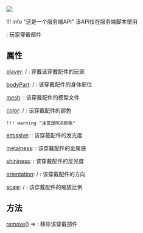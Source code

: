 <a href="https://github.com/qndm"><img src="https://img.shields.io/badge/%E8%B4%A1%E7%8C%AE%E8%80%85-qndm-blue"></img></a>

!!! info "这是一个服务端API"
    该API仅在服务端脚本使用

:   玩家穿戴部件

## 属性
[player](hiddenProperty): [](Box3Entity) / [](GameEntity)
:   穿戴该穿戴配件的玩家

[bodyPart](property): [](Box3BodyPart) / [](GameBodyPart)
:   该穿戴配件的身体部位

[mesh](property): [](string)
:   该穿戴配件的模型文件

[color](property): [](Box3RGBColor) / [](GameRGBColor)
:   该穿戴配件的颜色

    !!! warning "注意是RGB颜色"

[emissive](property): [](number)
:   该穿戴配件的发光度

[metalness](property): [](number)
:   该穿戴配件的金属感

[shininess](property): [](number)
:   该穿戴配件的反光度

[orientation](property): [](Box3Quaternion) / [](GameQuaternion)
:   该穿戴配件的方向

[scale](property): [](Box3Vector3) / [](GameVector3)
:   该穿戴配件的缩放比例

## 方法
[remove](method)() => [](void)
:   移除该穿戴部件
